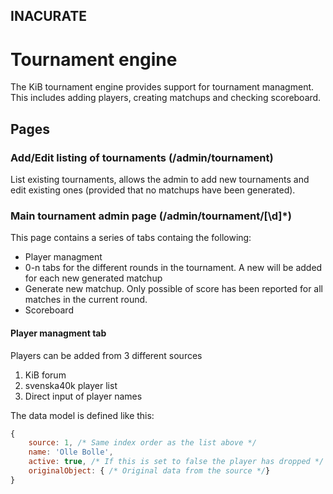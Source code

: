 INACURATE
-------


# Tournament engine

The KiB tournament engine provides support for tournament managment. This includes adding players, creating matchups and checking scoreboard.

## Pages

### Add/Edit listing of tournaments (/admin/tournament)

List existing tournaments, allows the admin to add new tournaments and edit existing ones (provided that no matchups have been generated).

### Main tournament admin page (/admin/tournament/[\d]*)

This page contains a series of tabs containg the following:

 * Player managment
 * 0-n tabs for the different rounds in the tournament. A new will be added for each new generated matchup
 * Generate new matchup. Only possible of score has been reported for all matches in the current round.
 * Scoreboard
 
#### Player managment tab

Players can be added from 3 different sources

 1. KiB forum 
 2. svenska40k player list
 3. Direct input of player names
 
The data model is defined like this:
```javascript
{
	source: 1, /* Same index order as the list above */
	name: 'Olle Bolle',
	active: true, /* If this is set to false the player has dropped */
	originalObject: { /* Original data from the source */}
}
```
	

